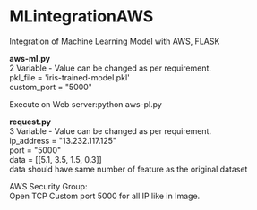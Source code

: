 # MLintegrationAWS
Integration of Machine Learning Model with AWS, FLASK

**aws-ml.py**  
2 Variable - Value can be changed as per requirement.   
pkl_file = 'iris-trained-model.pkl'  
custom_port = "5000"  

Execute on Web server:python aws-pl.py  

**request.py**  
3 Variable - Value can be changed as per requirement.  
ip_address = "13.232.117.125"  
port = "5000"  
data = [[5.1, 3.5, 1.5, 0.3]]  
data should have same number of feature as the original dataset  

AWS Security Group:  
Open TCP Custom port 5000 for all IP like in Image.  


